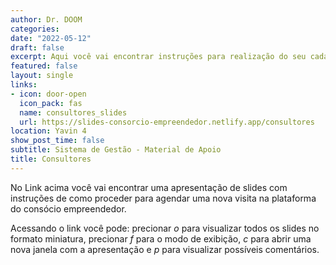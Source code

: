 ```yaml
---
author: Dr. DOOM
categories:
date: "2022-05-12"
draft: false
excerpt: Aqui você vai encontrar instruções para realização do seu cadastro de obtenção de uma senha.
featured: false
layout: single
links:
- icon: door-open 
  icon_pack: fas
  name: consultores_slides
  url: https://slides-consorcio-empreendedor.netlify.app/consultores
location: Yavin 4
show_post_time: false
subtitle: Sistema de Gestão - Material de Apoio
title: Consultores
---
```


No Link acima você vai encontrar uma apresentação de slides com instruções de como proceder para agendar uma nova visita na plataforma do consócio empreendedor.

Acessando o link você pode: precionar *o* para visualizar todos os slides no formato miniatura, precionar *f* para o modo de exibição, *c* para abrir uma nova janela com a apresentação e *p* para visualizar possíveis comentários.
